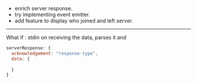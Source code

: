 <!-- - create a server. -->
<!-- - register client name. -->

<!-- - enrich server-client interaction. -->
- enrich server response.
- try implementing event emitter.
- add feature to display who joined and left server.

---
What if :
  stdin on receiving the data, parses it and 



```js
serverResponse: {
  acknowledgement: "response-type",
  data: {
    
  }
}
```

